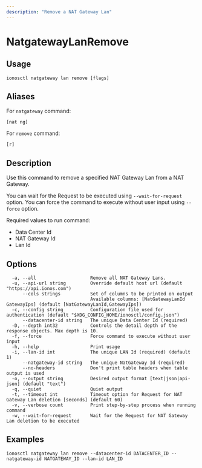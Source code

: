 ```yaml
---
description: "Remove a NAT Gateway Lan"
---
```


# NatgatewayLanRemove

## Usage

```text
ionosctl natgateway lan remove [flags]
```

## Aliases

For `natgateway` command:

```text
[nat ng]
```

For `remove` command:

```text
[r]
```

## Description

Use this command to remove a specified NAT Gateway Lan from a NAT Gateway.

You can wait for the Request to be executed using `--wait-for-request` option. You can force the command to execute without user input using `--force` option.

Required values to run command:

* Data Center Id
* NAT Gateway Id
* Lan Id

## Options

```text
  -a, --all                    Remove all NAT Gateway Lans.
  -u, --api-url string         Override default host url (default "https://api.ionos.com")
      --cols strings           Set of columns to be printed on output 
                               Available columns: [NatGatewayLanId GatewayIps] (default [NatGatewayLanId,GatewayIps])
  -c, --config string          Configuration file used for authentication (default "$XDG_CONFIG_HOME/ionosctl/config.json")
      --datacenter-id string   The unique Data Center Id (required)
  -D, --depth int32            Controls the detail depth of the response objects. Max depth is 10.
  -f, --force                  Force command to execute without user input
  -h, --help                   Print usage
  -i, --lan-id int             The unique LAN Id (required) (default 1)
      --natgateway-id string   The unique NatGateway Id (required)
      --no-headers             Don't print table headers when table output is used
  -o, --output string          Desired output format [text|json|api-json] (default "text")
  -q, --quiet                  Quiet output
  -t, --timeout int            Timeout option for Request for NAT Gateway Lan deletion [seconds] (default 60)
  -v, --verbose count          Print step-by-step process when running command
  -w, --wait-for-request       Wait for the Request for NAT Gateway Lan deletion to be executed
```

## Examples

```text
ionosctl natgateway lan remove --datacenter-id DATACENTER_ID --natgateway-id NATGATEWAY_ID --lan-id LAN_ID
```


